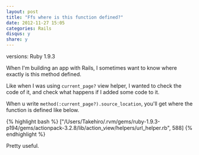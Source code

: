 ```yaml
---
layout: post
title: "Ffs where is this function defined?"
date: 2012-11-27 15:05
categories: Rails
disqus: y
share: y
---
```


versions: Ruby 1.9.3

When I'm building an app with Rails, I sometimes want to know where exactly is this method defined.

Like when I was using `current_page?` view helper, I wanted to check the code of it, and check what happens if I added some code to it.

When u write `method(:current_page?).source_location`, you'll get where the function is defined like below.

{% highlight bash %}
["/Users/Takehiro/.rvm/gems/ruby-1.9.3-p194/gems/actionpack-3.2.8/lib/action_view/helpers/url_helper.rb", 588]
{% endhighlight %}

Pretty useful.
